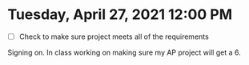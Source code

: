 # Tuesday, April 27, 2021 12:00 PM
- [ ] Check to make sure project meets all of the requirements 

Signing on. In class working on making sure my AP project will get a 6. 
